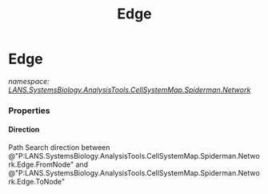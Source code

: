 ﻿---
title: Edge
---

# Edge
_namespace: [LANS.SystemsBiology.AnalysisTools.CellSystemMap.Spiderman.Network](N-LANS.SystemsBiology.AnalysisTools.CellSystemMap.Spiderman.Network.html)_





### Properties

#### Direction
Path Search direction between @"P:LANS.SystemsBiology.AnalysisTools.CellSystemMap.Spiderman.Network.Edge.FromNode" and @"P:LANS.SystemsBiology.AnalysisTools.CellSystemMap.Spiderman.Network.Edge.ToNode"

